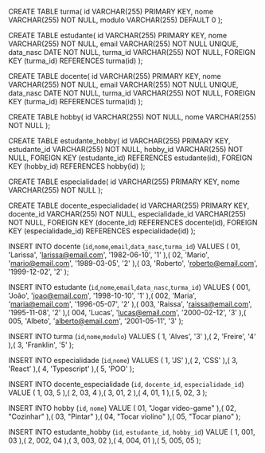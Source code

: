 CREATE TABLE turma(
	id VARCHAR(255) PRIMARY KEY,
    nome VARCHAR(255) NOT NULL,
    modulo VARCHAR(255) DEFAULT 0
);

CREATE TABLE estudante(
	id VARCHAR(255) PRIMARY KEY,
    nome VARCHAR(255) NOT NULL,
    email VARCHAR(255) NOT NULL UNIQUE,
    data_nasc DATE NOT NULL,
    turma_id VARCHAR(255) NOT NULL,
    FOREIGN KEY (turma_id) REFERENCES turma(id)
);

CREATE TABLE docente(
	id VARCHAR(255) PRIMARY KEY,
    nome VARCHAR(255) NOT NULL,
    email VARCHAR(255) NOT NULL UNIQUE,
    data_nasc DATE NOT NULL,
    turma_id VARCHAR(255) NOT NULL,
    FOREIGN KEY (turma_id) REFERENCES turma(id)
);

CREATE TABLE hobby(
	id VARCHAR(255) NOT NULL,
    nome VARCHAR(255) NOT NULL
);

CREATE TABLE estudante_hobby(
	id VARCHAR(255) PRIMARY KEY,
    estudante_id VARCHAR(255) NOT NULL,
    hobby_id VARCHAR(255) NOT NULL,
    FOREIGN KEY (estudante_id) REFERENCES estudante(id),
	FOREIGN KEY (hobby_id) REFERENCES hobby(id)
);

CREATE TABLE especialidade(
	id VARCHAR(255) PRIMARY KEY,
    nome VARCHAR(255) NOT NULL
);

CREATE TABLE docente_especialidade(
	id VARCHAR(255) PRIMARY KEY,
    docente_id VARCHAR(255) NOT NULL,
    especialidade_id VARCHAR(255) NOT NULL,
    FOREIGN KEY (docente_id) REFERENCES docente(id),
    FOREIGN KEY (especialidade_id) REFERENCES especialidade(id)
);

INSERT INTO docente (`id`,`nome`,`email`,`data_nasc`,`turma_id`) VALUES 
(
	01,
    'Larissa',
    'larissa@email.com',
    '1982-06-10',
    '1'
),(
	02,
    'Mario',
    'mario@email.com',
    '1989-03-05',
    '2'
),(
	03,
    'Roberto',
    'roberto@email.com',
    '1999-12-02',
    '2'
);

INSERT INTO estudante (`id`,`nome`,`email`,`data_nasc`,`turma_id`) VALUES 
(
	001,
    'João',
    'joao@email.com',
    '1998-10-10',
    '1'
),(
	002,
    'Maria',
    'maria@email.com',
    '1996-05-07',
    '2'
),(
	003,
    'Raissa',
    'raissa@email.com',
    '1995-11-08',
    '2'
),(
	004,
    'Lucas',
    'lucas@email.com',
    '2000-02-12',
    '3'
),(
	005,
    'Albeto',
    'alberto@email.com',
    '2001-05-11',
    '3'
);

INSERT INTO turma (`id`,`nome`,`modulo`) VALUES 
(
	1,
    'Alves',
    '3'
),(
	2, 
    'Freire',
    '4'
),(
	3, 
    'Franklin',
    '5'
);

INSERT INTO especialidade (`id`,`nome`) VALUES 
(
	1,
    'JS'
),(
	2, 
    'CSS'
),(
	3, 
    'React'
),(
	4, 
    'Typescript'
),(
	5, 
    'POO'
);

INSERT INTO docente_especialidade (`id`, `docente_id`, `especialidade_id`) VALUE 
(
	1,
    03,
    5
),(
	2,
    03,
    4
),(
	3,
    01,
    2
),(
	4,
    01,
    1
),(
	5,
    02,
    3
);

INSERT INTO hobby (`id`, `nome`) VALUE 
(
	01,
    "Jogar video-game"
),(
	02,
    "Cozinhar"
),(
	03,
    "Pintar"
),(
	04,
    "Tocar violino"
),(
	05,
    "Tocar piano"
);

INSERT INTO estudante_hobby (`id`, `estudante_id`, `hobby_id`) VALUE 
(
	1,
    001,
    03
),(
	2,
    002,
    04
),(
	3,
    003,
    02
),(
	4,
    004,
    01
),(
	5,
    005,
    05
);